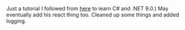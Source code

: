 Just a tutorial I followed from [here](https://www.youtube.com/playlist?list=PL82C6-O4XrHfrGOCPmKmwTO7M0avXyQKc) to learn C# and .NET 9.0.)
May eventually add his react thing too.
Cleaned up some things and added logging.